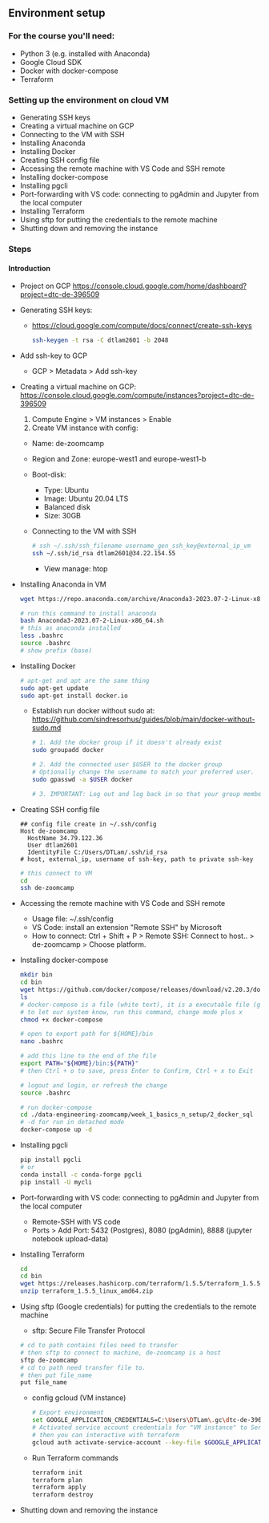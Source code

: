 ## Environment setup

### For the course you'll need:
* Python 3 (e.g. installed with Anaconda)
* Google Cloud SDK
* Docker with docker-compose
* Terraform


### Setting up the environment on cloud VM
* Generating SSH keys
* Creating a virtual machine on GCP
* Connecting to the VM with SSH
* Installing Anaconda
* Installing Docker
* Creating SSH config file
* Accessing the remote machine with VS Code and SSH remote
* Installing docker-compose
* Installing pgcli
* Port-forwarding with VS code: connecting to pgAdmin and Jupyter from the local computer
* Installing Terraform
* Using sftp for putting the credentials to the remote machine
* Shutting down and removing the instance


### Steps
#### Introduction
* Project on GCP
  https://console.cloud.google.com/home/dashboard?project=dtc-de-396509

* Generating SSH keys:
  * https://cloud.google.com/compute/docs/connect/create-ssh-keys
    ```bash
    ssh-keygen -t rsa -C dtlam2601 -b 2048
    ```
* Add ssh-key to GCP
   * GCP > Metadata > Add ssh-key

* Creating a virtual machine on GCP: https://console.cloud.google.com/compute/instances?project=dtc-de-396509
  1. Compute Engine > VM instances > Enable
  2. Create VM instance with config:
    * Name: de-zoomcamp
    * Region and Zone: europe-west1 and europe-west1-b
    * Boot-disk:
      * Type: Ubuntu
      * Image: Ubuntu 20.04 LTS
      * Balanced disk
      * Size: 30GB

  * Connecting to the VM with SSH
    ```bash
    # ssh ~/.ssh/ssh_filename username_gen_ssh_key@external_ip_vm
    ssh ~/.ssh/id_rsa dtlam2601@34.22.154.55
    ```
    * View manage: htop

* Installing Anaconda in VM
  ```bash
  wget https://repo.anaconda.com/archive/Anaconda3-2023.07-2-Linux-x86_64.sh

  # run this command to install anaconda
  bash Anaconda3-2023.07-2-Linux-x86_64.sh
  # this as anaconda installed
  less .bashrc
  source .bashrc
  # show prefix (base)
  ```
  
  
* Installing Docker
  ```bash
  # apt-get and apt are the same thing
  sudo apt-get update
  sudo apt-get install docker.io
  ```
  * Establish run docker without sudo at: https://github.com/sindresorhus/guides/blob/main/docker-without-sudo.md
    ```bash
    # 1. Add the docker group if it doesn't already exist
    sudo groupadd docker
    
    # 2. Add the connected user $USER to the docker group
    # Optionally change the username to match your preferred user.
    sudo gpasswd -a $USER docker

    # 3. IMPORTANT: Log out and log back in so that your group membership is re-evaluated.
    ```

* Creating SSH config file
  ```
  ## config file create in ~/.ssh/config
  Host de-zoomcamp
    HostName 34.79.122.36
    User dtlam2601
    IdentityFile C:/Users/DTLam/.ssh/id_rsa
  # host, external_ip, username of ssh-key, path to private ssh-key
  ```
  ```bash
  # this connect to VM
  cd
  ssh de-zoomcamp
  ```

* Accessing the remote machine with VS Code and SSH remote
  * Usage file: ~/.ssh/config
  * VS Code: install an extension "Remote SSH" by Microsoft
  * How to connect: Ctrl + Shift + P > Remote SSH: Connect to host.. > de-zoomcamp > Choose platform.

* Installing docker-compose
  ```bash
  mkdir bin
  cd bin
  wget https://github.com/docker/compose/releases/download/v2.20.3/docker-compose-linux-x86_64 -O docker-compose
  ls
  # docker-compose is a file (white text), it is a executable file (green text), but system doesn't know this.
  # to let our system know, run this command, change mode plus x 
  chmod +x docker-compose
  ```
  ```bash
  # open to export path for ${HOME}/bin
  nano .bashrc
  
  # add this line to the end of the file
  export PATH="${HOME}/bin:${PATH}"
  # then Ctrl + o to save, press Enter to Confirm, Ctrl + x to Exit

  # logout and login, or refresh the change
  source .bashrc

  # run docker-compose
  cd ./data-engineering-zoomcamp/week_1_basics_n_setup/2_docker_sql
  # -d for run in detached mode
  docker-compose up -d
  ```
  
* Installing pgcli
  ```bash
  pip install pgcli
  # or
  conda install -c conda-forge pgcli
  pip install -U mycli
  ```

* Port-forwarding with VS code: connecting to pgAdmin and Jupyter from the local computer
  * Remote-SSH with VS code
  * Ports > Add Port: 5432 (Postgres), 8080 (pgAdmin), 8888 (jupyter notebook upload-data)

* Installing Terraform
  ```bash
  cd
  cd bin
  wget https://releases.hashicorp.com/terraform/1.5.5/terraform_1.5.5_linux_amd64.zip
  unzip terraform_1.5.5_linux_amd64.zip
  ```
* Using sftp (Google credentials) for putting the credentials to the remote machine
  * sftp: Secure File Transfer Protocol
  ```bash
  # cd to path contains files need to transfer
  # then sftp to connect to machine, de-zoomcamp is a host
  sftp de-zoomcamp
  # cd to path need transfer file to.
  # then put file_name
  put file_name
  ```
  * config gcloud (VM instance)
    ```bash
    # Export environment
    set GOOGLE_APPLICATION_CREDENTIALS=C:\Users\DTLam\.gc\dtc-de-396509.json
    # Activated service account credentials for "VM instance" to Service account GCP ([dtc-de-user@dtc-de-396509.iam.gserviceaccount.com])
    # then you can interactive with terraform
    gcloud auth activate-service-account --key-file $GOOGLE_APPLICATION_CREDENTIALS
    ```

  * Run Terraform commands
    ```bash
    terraform init
    terraform plan
    terraform apply
    terraform destroy
    ```
* Shutting down and removing the instance
